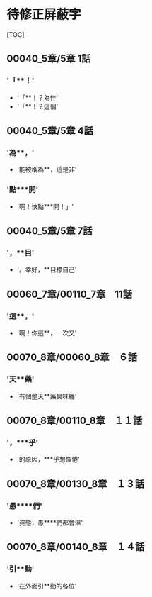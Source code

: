 # 待修正屏蔽字

[TOC]

## 00040_5章/5章 1話

### '「**！'

- '「**！？為什'
- '「**！？這個'


## 00040_5章/5章 4話

### '為**，'

- '能被稱為**，這是非'

### '點***開'

- '啊！快點***開！」'


## 00040_5章/5章 7話

### '，**目'

- '。幸好，**目標自己'


## 00060_7章/00110_7章　11話

### '這**，'

- '啊！你這**，一次又'


## 00070_8章/00060_8章　６話

### '天**藥'

- '有個整天**藥臭味纏'


## 00070_8章/00110_8章　１１話

### '，***乎'

- '的原因，***乎想像倦'


## 00070_8章/00130_8章　１３話

### '愚****們'

- '姿態，愚****們都會溫'


## 00070_8章/00140_8章　１４話

### '引**動'

- '在外面引**動的各位'
